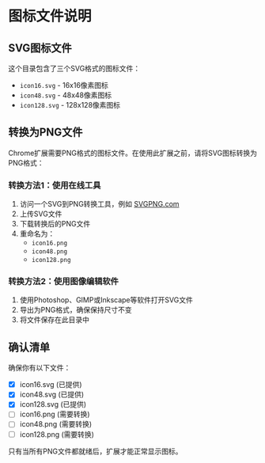 # 图标文件说明

## SVG图标文件

这个目录包含了三个SVG格式的图标文件：
- `icon16.svg` - 16x16像素图标
- `icon48.svg` - 48x48像素图标
- `icon128.svg` - 128x128像素图标

## 转换为PNG文件

Chrome扩展需要PNG格式的图标文件。在使用此扩展之前，请将SVG图标转换为PNG格式：

### 转换方法1：使用在线工具

1. 访问一个SVG到PNG转换工具，例如 [SVGPNG.com](https://svgpng.com/)
2. 上传SVG文件
3. 下载转换后的PNG文件
4. 重命名为：
   - `icon16.png`
   - `icon48.png`
   - `icon128.png`

### 转换方法2：使用图像编辑软件

1. 使用Photoshop、GIMP或Inkscape等软件打开SVG文件
2. 导出为PNG格式，确保保持尺寸不变
3. 将文件保存在此目录中

## 确认清单

确保你有以下文件：
- [x] icon16.svg (已提供)
- [x] icon48.svg (已提供)
- [x] icon128.svg (已提供)
- [ ] icon16.png (需要转换)
- [ ] icon48.png (需要转换)
- [ ] icon128.png (需要转换)

只有当所有PNG文件都就绪后，扩展才能正常显示图标。